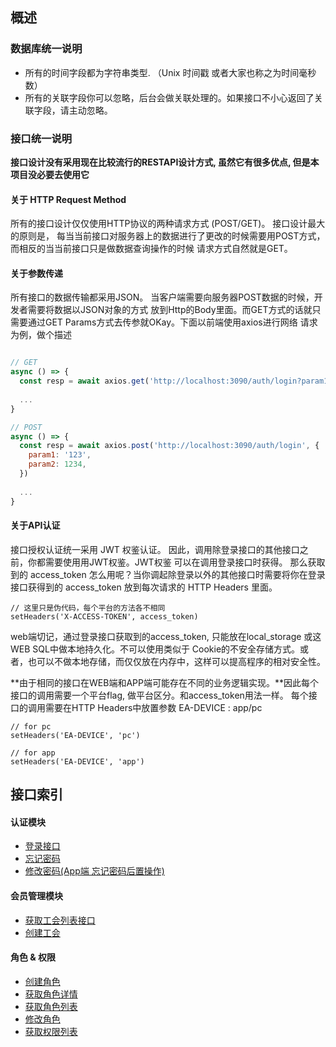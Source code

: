 ## 概述

### 数据库统一说明

* 所有的时间字段都为字符串类型. （Unix 时间戳 或者大家也称之为时间毫秒数）
* 所有的关联字段你可以忽略，后台会做关联处理的。如果接口不小心返回了关联字段，请主动忽略。

### 接口统一说明

__接口设计没有采用现在比较流行的RESTAPI设计方式, 虽然它有很多优点, 但是本项目没必要去使用它__

#### 关于 HTTP Request Method

所有的接口设计仅仅使用HTTP协议的两种请求方式 (POST/GET)。 接口设计最大的原则是，
每当当前接口对服务器上的数据进行了更改的时候需要用POST方式，而相反的当当前接口只是做数据查询操作的时候
请求方式自然就是GET。

#### 关于参数传递

所有接口的数据传输都采用JSON。 当客户端需要向服务器POST数据的时候，开发者需要将数据以JSON对象的方式
放到Http的Body里面。而GET方式的话就只需要通过GET Params方式去传参就OKay。下面以前端使用axios进行网络
请求为例，做个描述
```javascript

// GET
async () => {
  const resp = await axios.get('http://localhost:3090/auth/login?param1=123&param2=1234');
  
  ...
}

// POST
async () => {
  const resp = await axios.post('http://localhost:3090/auth/login', {
    param1: '123',
    param2: 1234,
  })
  
  ...
}
```

#### 关于API认证

接口授权认证统一采用 JWT 权鉴认证。 因此，调用除登录接口的其他接口之前，你都需要使用用JWT权鉴。JWT权鉴
可以在调用登录接口时获得。
那么获取到的 access_token 怎么用呢？当你调起除登录以外的其他接口时需要将你在登录接口获得到的 access_token 
放到每次请求的 HTTP Headers 里面。
```
// 这里只是伪代码，每个平台的方法各不相同
setHeaders('X-ACCESS-TOKEN', access_token)
```
web端切记，通过登录接口获取到的access_token, 只能放在local_storage 或这 WEB SQL中做本地持久化。不可以使用类似于
Cookie的不安全存储方式。或者，也可以不做本地存储，而仅仅放在内存中，这样可以提高程序的相对安全性。

**由于相同的接口在WEB端和APP端可能存在不同的业务逻辑实现。**因此每个接口的调用需要一个平台flag, 做平台区分。和access_token用法一样。
每个接口的调用需要在HTTP Headers中放置参数 EA-DEVICE : app/pc
```
// for pc 
setHeaders('EA-DEVICE', 'pc')

// for app
setHeaders('EA-DEVICE', 'app')
```

## 接口索引

#### 认证模块

* [登录接口](./auth/login.md)
* [忘记密码](./auth/forget_password.md)
* [修改密码(App端 忘记密码后置操作)](./auth/reset_password.md)

#### 会员管理模块

* [获取工会列表接口](./memberManager/dept_list.md)
* [创建工会](./memberManager/dept.md)

#### 角色 & 权限

* [创建角色](./role/add_role.md)
* [获取角色详情](./role/details.md)
* [获取角色列表](./role/list_role.md)
* [修改角色](./role/list_role.md)
* [获取权限列表](./permissions/list.md)
